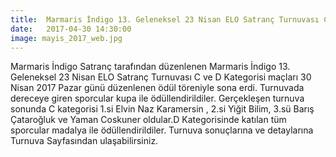 ```yaml
---
title:  Marmaris İndigo 13. Geleneksel 23 Nisan ELO Satranç Turnuvası C ve D Kategorisi Maçları Sona Erdi
date:   2017-04-30 14:30:00
image: mayis_2017_web.jpg
---
```


Marmaris İndigo Satranç tarafından düzenlenen Marmaris İndigo 13. Geleneksel 23 Nisan ELO Satranç Turnuvası C ve D Kategorisi maçları 30 Nisan 2017 Pazar günü düzenlenen ödül töreniyle sona erdi.
Turnuvada dereceye giren sporcular kupa ile ödüllendirildiler.
Gerçekleşen turnuva sonunda C kategorisi 1.si Elvin Naz Karamersin , 2.si Yiğit Bilim, 3.sü Barış Çataroğluk ve Yaman Coskuner oldular.D Kategorisinde katılan tüm sporcular madalya ile ödüllendirildiler.
Turnuva sonuçlarına ve detaylarına Turnuva Sayfasından ulaşabilirsiniz.
